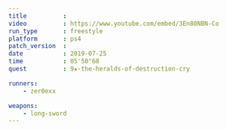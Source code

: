 ```yaml
---
title          :
video          : https://www.youtube.com/embed/3En80NBN-Co
run_type       : freestyle
platform       : ps4
patch_version  :
date           : 2019-07-25
time           : 05'50"68
quest          : 9★-the-heralds-of-destruction-cry

runners:
    - zer0exx

weapons:
    - long-sword
---
```


